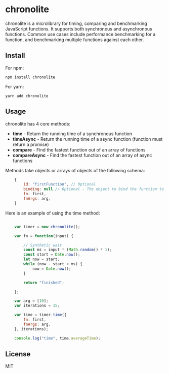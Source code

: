 # chronolite

chronolite is a microlibrary for timing, comparing and benchmarking JavaScript functions. It supports both synchronous and asynchronous functions. Common use cases include performance benchmarking for a function, and benchmarking multiple functions against each other.

## Install

For npm:

``` npm install chronolite ```

For yarn: 

``` yarn add chronolite ```


## Usage

chronolite has 4 core methods:

* **time** - Return the running time of a synchronous function
* **timeAsync** - Return the running time of a async function (function must return a promise)
* **compare** - Find the fastest function out of an array of functions
* **compareAsync** - Find the fastest function out of an array of async functions

Methods take objects or arrays of objects of the following schema:

```javascript
    {
        id: "firstFunction", // Optional 
        binding: null // Optional - The object to bind the function to (defaults to null)
        fn: first, 
        fnArgs: arg,
    }
```

Here is an example of using the time method:

```javascript 

    var timer = new chronolite();

    var fn = function(input) { 

        // Synthetic wait
        const ms = input * (Math.random() * 1);
        const start = Date.now();
        let now = start;
        while (now - start < ms) {
            now = Date.now();
        }

        return "finished";

    };

    var arg = [10];
    var iterations = 15;

    var time = timer.time({
        fn: first, 
        fnArgs: arg,
    }, iterations);

    console.log("time", time.averageTime);

```

## License
MIT 